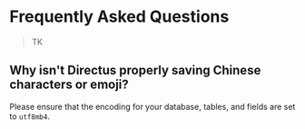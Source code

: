 # Frequently Asked Questions

> TK

## Why isn't Directus properly saving Chinese characters or emoji?

Please ensure that the encoding for your database, tables, and fields are set to `utf8mb4`.
